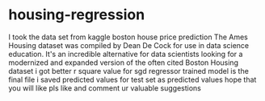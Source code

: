 # housing-regression
I took the data set from kaggle boston house price prediction 
The Ames Housing dataset was compiled by Dean De Cock for use in data science education. It's an incredible alternative for data scientists looking for a modernized and expanded version of the often cited Boston Housing dataset
i got better r square value for sgd regressor
trained model is the final file
i saved predicted values for test set as predicted values 
hope that you will like
pls like and comment ur valuable suggestions
